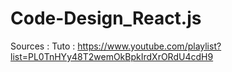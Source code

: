 ﻿# Code-Design_React.js

Sources :
Tuto : https://www.youtube.com/playlist?list=PL0TnHYy48T2wemOkBpkIrdXrORdU4cdH9
